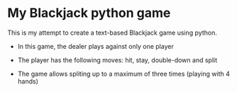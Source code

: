 # My Blackjack python game

This is my attempt to create a text-based Blackjack game using python.

- In this game, the dealer plays against only one player

- The player has the following moves: hit, stay, double-down and split

- The game allows spliting up to a maximum of three times (playing with 4 hands)
